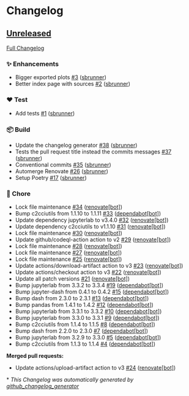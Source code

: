 # Changelog

## [Unreleased](https://github.com/sbrunner/shifter-jupyterlab/tree/HEAD)

[Full Changelog](https://github.com/sbrunner/shifter-jupyterlab/compare/c68df7f85bad74c5f602a49eeea5af84abac1f89...HEAD)

### :sparkles: Enhancements

- Bigger exported plots [\#3](https://github.com/sbrunner/shifter-jupyterlab/pull/3) ([sbrunner](https://github.com/sbrunner))
- Better index page with sources [\#2](https://github.com/sbrunner/shifter-jupyterlab/pull/2) ([sbrunner](https://github.com/sbrunner))

### :heart: Test

- Add tests [\#1](https://github.com/sbrunner/shifter-jupyterlab/pull/1) ([sbrunner](https://github.com/sbrunner))

### :package: Build

- Update the changelog generator [\#38](https://github.com/sbrunner/shifter-jupyterlab/pull/38) ([sbrunner](https://github.com/sbrunner))
- Tests the pull request title instead the commits messages [\#37](https://github.com/sbrunner/shifter-jupyterlab/pull/37) ([sbrunner](https://github.com/sbrunner))
- Conventional commits [\#35](https://github.com/sbrunner/shifter-jupyterlab/pull/35) ([sbrunner](https://github.com/sbrunner))
- Automerge Renovate [\#26](https://github.com/sbrunner/shifter-jupyterlab/pull/26) ([sbrunner](https://github.com/sbrunner))
- Setup Poetry [\#17](https://github.com/sbrunner/shifter-jupyterlab/pull/17) ([sbrunner](https://github.com/sbrunner))

### :wrench: Chore

- Lock file maintenance [\#34](https://github.com/sbrunner/shifter-jupyterlab/pull/34) ([renovate[bot]](https://github.com/apps/renovate))
- Bump c2cciutils from 1.1.10 to 1.1.11 [\#33](https://github.com/sbrunner/shifter-jupyterlab/pull/33) ([dependabot[bot]](https://github.com/apps/dependabot))
- Update dependency jupyterlab to v3.4.0 [\#32](https://github.com/sbrunner/shifter-jupyterlab/pull/32) ([renovate[bot]](https://github.com/apps/renovate))
- Update dependency c2cciutils to v1.1.10 [\#31](https://github.com/sbrunner/shifter-jupyterlab/pull/31) ([renovate[bot]](https://github.com/apps/renovate))
- Lock file maintenance [\#30](https://github.com/sbrunner/shifter-jupyterlab/pull/30) ([renovate[bot]](https://github.com/apps/renovate))
- Update github/codeql-action action to v2 [\#29](https://github.com/sbrunner/shifter-jupyterlab/pull/29) ([renovate[bot]](https://github.com/apps/renovate))
- Lock file maintenance [\#28](https://github.com/sbrunner/shifter-jupyterlab/pull/28) ([renovate[bot]](https://github.com/apps/renovate))
- Lock file maintenance [\#27](https://github.com/sbrunner/shifter-jupyterlab/pull/27) ([renovate[bot]](https://github.com/apps/renovate))
- Lock file maintenance [\#25](https://github.com/sbrunner/shifter-jupyterlab/pull/25) ([renovate[bot]](https://github.com/apps/renovate))
- Update actions/download-artifact action to v3 [\#23](https://github.com/sbrunner/shifter-jupyterlab/pull/23) ([renovate[bot]](https://github.com/apps/renovate))
- Update actions/checkout action to v3 [\#22](https://github.com/sbrunner/shifter-jupyterlab/pull/22) ([renovate[bot]](https://github.com/apps/renovate))
- Update all patch versions [\#21](https://github.com/sbrunner/shifter-jupyterlab/pull/21) ([renovate[bot]](https://github.com/apps/renovate))
- Bump jupyterlab from 3.3.2 to 3.3.4 [\#19](https://github.com/sbrunner/shifter-jupyterlab/pull/19) ([dependabot[bot]](https://github.com/apps/dependabot))
- Bump jupyter-dash from 0.4.1 to 0.4.2 [\#15](https://github.com/sbrunner/shifter-jupyterlab/pull/15) ([dependabot[bot]](https://github.com/apps/dependabot))
- Bump dash from 2.3.0 to 2.3.1 [\#13](https://github.com/sbrunner/shifter-jupyterlab/pull/13) ([dependabot[bot]](https://github.com/apps/dependabot))
- Bump pandas from 1.4.1 to 1.4.2 [\#12](https://github.com/sbrunner/shifter-jupyterlab/pull/12) ([dependabot[bot]](https://github.com/apps/dependabot))
- Bump jupyterlab from 3.3.1 to 3.3.2 [\#10](https://github.com/sbrunner/shifter-jupyterlab/pull/10) ([dependabot[bot]](https://github.com/apps/dependabot))
- Bump jupyterlab from 3.3.0 to 3.3.1 [\#9](https://github.com/sbrunner/shifter-jupyterlab/pull/9) ([dependabot[bot]](https://github.com/apps/dependabot))
- Bump c2cciutils from 1.1.4 to 1.1.5 [\#8](https://github.com/sbrunner/shifter-jupyterlab/pull/8) ([dependabot[bot]](https://github.com/apps/dependabot))
- Bump dash from 2.2.0 to 2.3.0 [\#7](https://github.com/sbrunner/shifter-jupyterlab/pull/7) ([dependabot[bot]](https://github.com/apps/dependabot))
- Bump jupyterlab from 3.2.9 to 3.3.0 [\#5](https://github.com/sbrunner/shifter-jupyterlab/pull/5) ([dependabot[bot]](https://github.com/apps/dependabot))
- Bump c2cciutils from 1.1.3 to 1.1.4 [\#4](https://github.com/sbrunner/shifter-jupyterlab/pull/4) ([dependabot[bot]](https://github.com/apps/dependabot))

**Merged pull requests:**

- Update actions/upload-artifact action to v3 [\#24](https://github.com/sbrunner/shifter-jupyterlab/pull/24) ([renovate[bot]](https://github.com/apps/renovate))



\* *This Changelog was automatically generated by [github_changelog_generator](https://github.com/github-changelog-generator/github-changelog-generator)*
